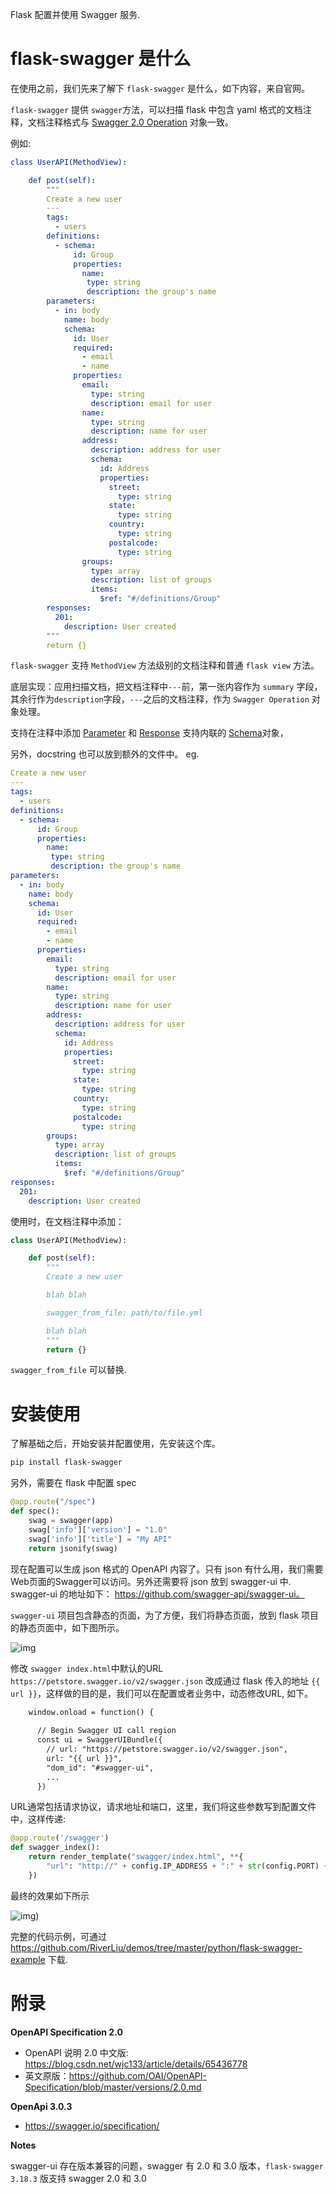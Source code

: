 Flask 配置并使用 Swagger 服务.

# flask-swagger 是什么

在使用之前，我们先来了解下 `flask-swagger` 是什么，如下内容，来自官网。

`flask-swagger` 提供 `swagger`方法，可以扫描 flask 中包含 yaml 格式的文档注释，文档注释格式与 [Swagger 2.0 Operation](https://github.com/swagger-api/swagger-spec/blob/master/versions/2.0.md#operation-object) 对象一致。

例如:

```yaml
class UserAPI(MethodView):

    def post(self):
        """
        Create a new user
        ---
        tags:
          - users
        definitions:
          - schema:
              id: Group
              properties:
                name:
                 type: string
                 description: the group's name
        parameters:
          - in: body
            name: body
            schema:
              id: User
              required:
                - email
                - name
              properties:
                email:
                  type: string
                  description: email for user
                name:
                  type: string
                  description: name for user
                address:
                  description: address for user
                  schema:
                    id: Address
                    properties:
                      street:
                        type: string
                      state:
                        type: string
                      country:
                        type: string
                      postalcode:
                        type: string
                groups:
                  type: array
                  description: list of groups
                  items:
                    $ref: "#/definitions/Group"
        responses:
          201:
            description: User created
        """
        return {}
```

`flask-swagger` 支持 `MethodView` 方法级别的文档注释和普通 `flask view` 方法。

底层实现：应用扫描文档，把文档注释中`---`前，第一张内容作为 `summary` 字段，其余行作为`description`字段，`---`之后的文档注释，作为 `Swagger Operation` 对象处理。

支持在注释中添加 [Parameter](https://github.com/swagger-api/swagger-spec/blob/master/versions/2.0.md#parameterObject) 和 [Response](https://github.com/swagger-api/swagger-spec/blob/master/versions/2.0.md#responsesObject) 支持内联的 [Schema](https://github.com/swagger-api/swagger-spec/blob/master/versions/2.0.md#schemaObject)对象，

另外，docstring 也可以放到额外的文件中。
eg.

```yaml
Create a new user
---
tags:
  - users
definitions:
  - schema:
      id: Group
      properties:
        name:
         type: string
         description: the group's name
parameters:
  - in: body
    name: body
    schema:
      id: User
      required:
        - email
        - name
      properties:
        email:
          type: string
          description: email for user
        name:
          type: string
          description: name for user
        address:
          description: address for user
          schema:
            id: Address
            properties:
              street:
                type: string
              state:
                type: string
              country:
                type: string
              postalcode:
                type: string
        groups:
          type: array
          description: list of groups
          items:
            $ref: "#/definitions/Group"
responses:
  201:
    description: User created
```

使用时，在文档注释中添加：

```py
class UserAPI(MethodView):

    def post(self):
        """
        Create a new user

        blah blah

        swagger_from_file: path/to/file.yml

        blah blah
        """
        return {}
```

`swagger_from_file` 可以替换.

# 安装使用

了解基础之后，开始安装并配置使用，先安装这个库。

```sh
pip install flask-swagger
```

另外，需要在 flask 中配置 spec

```py
@app.route("/spec")
def spec():
    swag = swagger(app)
    swag['info']['version'] = "1.0"
    swag['info']['title'] = "My API"
    return jsonify(swag)
```

现在配置可以生成 json 格式的 OpenAPI 内容了。只有 json 有什么用，我们需要Web页面的Swagger可以访问。另外还需要将 json 放到 swagger-ui 中. swagger-ui 的地址如下： https://github.com/swagger-api/swagger-ui。

`swagger-ui` 项目包含静态的页面，为了方便，我们将静态页面，放到 flask 项目的静态页面中，如下图所示。

![img](https://riverlcn.oss-cn-hangzhou.aliyuncs.com/py/flask_swagger_loc.png)

修改 `swagger index.html`中默认的URL `https://petstore.swagger.io/v2/swagger.json` 改成通过 flask 传入的地址 `{{ url }}`，这样做的目的是，我们可以在配置或者业务中，动态修改URL, 如下。

```html
    window.onload = function() {
      
      // Begin Swagger UI call region
      const ui = SwaggerUIBundle({
        // url: "https://petstore.swagger.io/v2/swagger.json",
        url: "{{ url }}",
        "dom_id": "#swagger-ui",
        ...
      })
```

URL通常包括请求协议，请求地址和端口，这里，我们将这些参数写到配置文件中，这样传递:

```py
@app.route('/swagger')
def swagger_index():
    return render_template("swagger/index.html", **{
        "url": "http://" + config.IP_ADDRESS + ":" + str(config.PORT) + "/spec"
    })
```

最终的效果如下所示

![img](https://riverlcn.oss-cn-hangzhou.aliyuncs.com/py/flask_swagger_web.png))

完整的代码示例，可通过 https://github.com/RiverLiu/demos/tree/master/python/flask-swagger-example 下载.


# 附录

**OpenAPI Specification 2.0**
 
- OpenAPI 说明 2.0 中文版: https://blog.csdn.net/wjc133/article/details/65436778
- 英文原版：https://github.com/OAI/OpenAPI-Specification/blob/master/versions/2.0.md

**OpenApi 3.0.3**

- https://swagger.io/specification/

**Notes**

swagger-ui 存在版本兼容的问题，swagger 有 2.0 和 3.0 版本，`flask-swagger 3.18.3` 版支持 swagger 2.0 和 3.0

